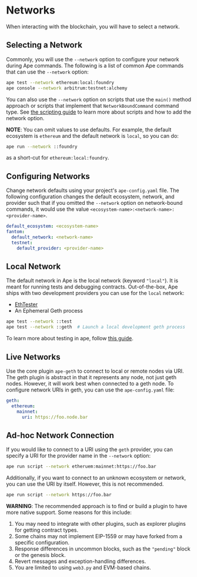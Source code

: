 # Networks

When interacting with the blockchain, you will have to select a network.

## Selecting a Network

Commonly, you will use the `--network` option to configure your network during Ape commands.
The following is a list of common Ape commands that can use the `--network` option:

```bash
ape test --network ethereum:local:foundry
ape console --network arbitrum:testnet:alchemy
```

You can also use the `--network` option on scripts that use the `main()` method approach or scripts that implement that `NetworkBoundCommand` command type.
See [the scripting guide](./scripts.html) to learn more about scripts and how to add the network option.

**NOTE**: You can omit values to use defaults.
For example, the default ecosystem is `ethereum` and the default network is `local`, so you can do:

```bash
ape run --network ::foundry
```

as a short-cut for `ethereum:local:foundry`.

## Configuring Networks

Change network defaults using your project's `ape-config.yaml` file.
The following configuration changes the default ecosystem, network, and provider such that if you omitted the `--network` option on network-bound commands, it would use the value `<ecosystem-name>:<network-name>:<provider-name>`.

```yaml
default_ecosystem: <ecosystem-name>
fantom:
  default_network: <network-name>
  testnet:
    default_provider: <provider-name>
```

## Local Network

The default network in Ape is the local network (keyword `"local"`).
It is meant for running tests and debugging contracts.
Out-of-the-box, Ape ships with two development providers you can use for the `local` network:

* [EthTester](https://github.com/ethereum/eth-tester)
* An Ephemeral Geth process

```bash
ape test --network ::test
ape test --network ::geth  # Launch a local development geth process
```

To learn more about testing in ape, follow [this guide](./testing.html).

## Live Networks

Use the core plugin `ape-geth` to connect to local or remote nodes via URI.
The geth plugin is abstract in that it represents any node, not just geth nodes.
However, it will work best when connected to a geth node.
To configure network URIs in geth, you can use the `ape-config.yaml` file:

```yaml
geth:
  ethereum:
    mainnet:
      uri: https://foo.node.bar
```

## Ad-hoc Network Connection

If you would like to connect to a URI using the `geth` provider, you can specify a URI for the provider name in the `--network` option:

```bash
ape run script --network etheruem:mainnet:https://foo.bar
```

Additionally, if you want to connect to an unknown ecosystem or network, you can use the URI by itself.
However, this is not recommended.

```bash
ape run script --network https://foo.bar
```

**WARNING**: The recommended approach is to find or build a plugin to have more native support.
Some reasons for this include:

1. You may need to integrate with other plugins, such as explorer plugins for getting contract types.
2. Some chains may not implement EIP-1559 or may have forked from a specific configuration.
3. Response differences in uncommon blocks, such as the `"pending"` block or the genesis block.
4. Revert messages and exception-handling differences.
5. You are limited to using `web3.py` and EVM-based chains.
